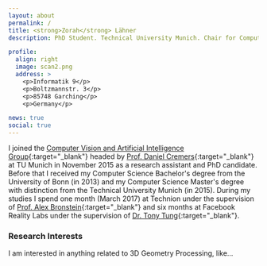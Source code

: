 ```yaml
---
layout: about
permalink: /
title: <strong>Zorah</strong> Lähner
description: PhD Student. Technical University Munich. Chair for Computer Vision and Artificial Intelligence.

profile:
  align: right
  image: scan2.png
  address: >
    <p>Informatik 9</p>
    <p>Boltzmannstr. 3</p>
    <p>85748 Garching</p>
    <p>Germany</p>

news: true
social: true
---
```


I joined the [Computer Vision and Artificial Intelligence Group](https://vision.in.tum.de/){:target="\_blank"} headed by [Prof. Daniel Cremers](https://vision.in.tum.de/members/cremers){:target="\_blank"} at TU Munich in November 2015 as a research assistant and PhD candidate. Before that I received my Computer Science Bachelor's degree from the University of Bonn (in 2013) and my Computer Science Master's degree with distinction from the Technical University Munich (in 2015). During my studies I spend one month (March 2017) at Technion under the supervision of [Prof. Alex Bronstein](https://bron.cs.technion.ac.il){:target="\_blank"} and six months at Facebook Reality Labs under the supervision of [Dr. Tony Tung](https://sites.google.com/site/tony2ng/){:target="\_blank"}. 

### Research Interests

I am interested in anything related to 3D Geometry Processing, like...
